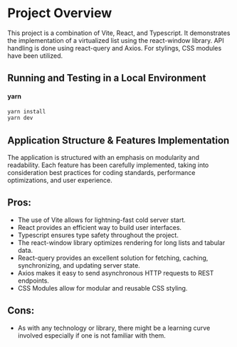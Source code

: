 # Project Overview

This project is a combination of Vite, React, and Typescript. It demonstrates the implementation of a virtualized list using the react-window library. API handling is done using react-query and Axios. For stylings, CSS modules have been utilized.

## Running and Testing in a Local Environment

#### yarn

```bash
yarn install
yarn dev
```

## Application Structure & Features Implementation

The application is structured with an emphasis on modularity and readability. Each feature has been carefully implemented, taking into consideration best practices for coding standards, performance optimizations, and user experience.

## Pros:

- The use of Vite allows for lightning-fast cold server start.
- React provides an efficient way to build user interfaces.
- Typescript ensures type safety throughout the project.
- The react-window library optimizes rendering for long lists and tabular data.
- React-query provides an excellent solution for fetching, caching, synchronizing, and updating server state.
- Axios makes it easy to send asynchronous HTTP requests to REST endpoints.
- CSS Modules allow for modular and reusable CSS styling.

## Cons:

- As with any technology or library, there might be a learning curve involved especially if one is not familiar with them.

